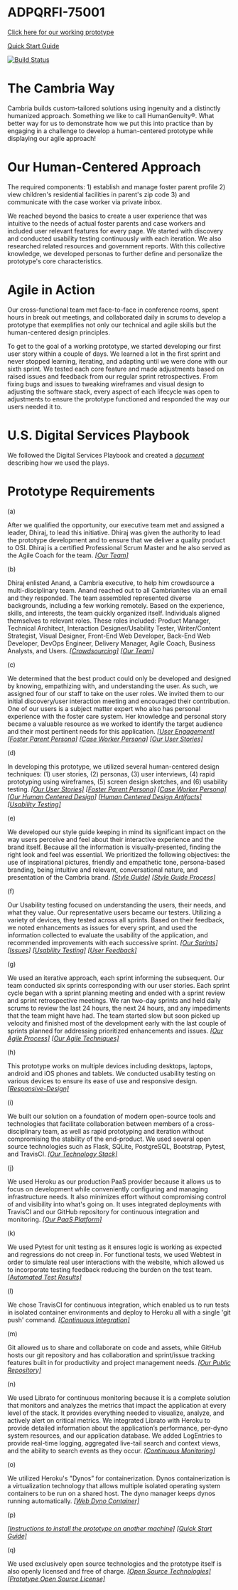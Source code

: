 # ADPQRFI-75001
[Click here for our working prototype](https://adpqrfi-75001.herokuapp.com)

[Quick Start Guide](https://github.com/CambriaSolutions/ADPQRFI-75001/blob/master/artifacts/Quick%20Start%20Guide.pdf)

[![Build Status](https://travis-ci.com/CambriaSolutions/ADPQRFI-75001.svg?token=i1JMA1supXo23nJUmgBo&branch=master)](https://travis-ci.com/CambriaSolutions/ADPQRFI-75001)

# The Cambria Way
Cambria builds custom-tailored solutions using ingenuity and a distinctly humanized approach. Something we like to call HumanGenuity®. What better way for us to demonstrate how we put this into practice than by engaging in a challenge to develop a human-centered prototype while displaying our agile approach! 

# Our Human-Centered Approach 

The required components: 1) establish and manage foster parent profile 2) view children's residential facilities in parent's zip code 3) and communicate with the case worker via private inbox. 

We reached beyond the basics to create a user experience that was intuitive to the needs of actual foster parents and case workers and included user relevant features for every page. We started with discovery and conducted usability testing continuously with each iteration. We also researched related resources and government reports. With this collective knowledge, we developed personas to further define and personalize the prototype's core characteristics. 

# Agile in Action 

Our cross-functional team met face-to-face in conference rooms, spent hours in break out meetings, and collaborated daily in scrums to develop a prototype that exemplifies not only our technical and agile skills but the human-centered design principles. 

To get to the goal of a working prototype, we started developing our first user story within a couple of days. We learned a lot in the first sprint and never stopped learning, iterating, and adapting until we were done with our sixth sprint. We tested each core feature and made adjustments based on raised issues and feedback from our regular sprint retrospectives. From fixing bugs and issues to tweaking wireframes and visual design to adjusting the software stack, every aspect of each lifecycle was open to adjustments to ensure the prototype functioned and responded the way our users needed it to.   

# U.S. Digital Services Playbook
We followed the Digital Services Playbook and created a *[document](https://github.com/CambriaSolutions/ADPQRFI-75001/blob/master/artifacts/US%20Digital%20Serices%20Playbook%20Checklist.md)* describing how we used the plays.

# Prototype Requirements

(a)

After we qualified the opportunity, our executive team met and assigned a leader, Dhiraj, to lead this initiative. Dhiraj was given the authority to lead the prototype development and to ensure that we deliver a quality product to OSI. Dhiraj is a certified Professional Scrum Master and he also served as the Agile Coach for the team. *[[Our Team]](https://github.com/CambriaSolutions/ADPQRFI-75001/blob/master/artifacts/The%20Team.pdf)*

(b)

Dhiraj enlisted Anand, a Cambria executive, to help him crowdsource a multi-disciplinary team. Anand reached out to all Cambrianites via an email and they responded. The team assembled represented diverse backgrounds, including a few working remotely. Based on the experience, skills, and interests, the team quickly organized itself. Individuals aligned themselves to relevant roles. These roles included: Product Manager, Technical Architect, Interaction Designer/Usability Tester, Writer/Content Strategist, Visual Designer, Front-End Web Developer, Back-End Web Developer, DevOps Engineer, Delivery Manager, Agile Coach, Business Analysts, and Users. *[[Crowdsourcing]](https://github.com/CambriaSolutions/ADPQRFI-75001/blob/master/artifacts/Crowdsourcing.pdf)* *[[Our Team]](https://github.com/CambriaSolutions/ADPQRFI-75001/blob/master/artifacts/The%20Team.pdf)*

(c)

We determined that the best product could only be developed and designed by knowing, empathizing with, and understanding the user. As such, we assigned four of our staff to take on the user roles. We invited them to our initial discovery/user interaction meeting and encouraged their contribution. One of our users is a subject matter expert who also has personal experience with the foster care system. Her knowledge and personal story became a valuable resource as we worked to identify the target audience and their most pertinent needs for this application. *[[User Engagement]](https://github.com/CambriaSolutions/ADPQRFI-75001/blob/master/artifacts/User%20Engagement.pdf)* *[[Foster Parent Persona]](https://github.com/CambriaSolutions/ADPQRFI-75001/blob/master/artifacts/Persona%201-%20Monica.pdf)* *[[Case Worker Persona]](https://github.com/CambriaSolutions/ADPQRFI-75001/blob/master/artifacts/Persona%202-%20Charles.pdf)* *[[Our User Stories]](https://github.com/CambriaSolutions/ADPQRFI-75001/blob/master/artifacts/User%20Stories.md)*

(d)

In developing this prototype, we utilized several human-centered design techniques: (1) user stories, (2) personas, (3) user interviews, (4) rapid prototyping using wireframes, (5) screen design sketches, and (6) usability testing. *[[Our User Stories]](https://github.com/CambriaSolutions/ADPQRFI-75001/blob/master/artifacts/User%20Stories.md)* *[[Foster Parent Persona]](https://github.com/CambriaSolutions/ADPQRFI-75001/blob/master/artifacts/Persona%201-%20Monica.pdf)* *[[Case Worker Persona]](https://github.com/CambriaSolutions/ADPQRFI-75001/blob/master/artifacts/Persona%202-%20Charles.pdf)* *[[Our Human Centered Design]](https://github.com/CambriaSolutions/ADPQRFI-75001/blob/master/artifacts/Human%20Centered%20Design.pdf)* *[[Human Centered Design Artifacts]](https://github.com/CambriaSolutions/ADPQRFI-75001/blob/master/artifacts/Human-Centered-Design-Artifacts)* *[[Usability Testing]](https://github.com/CambriaSolutions/ADPQRFI-75001/blob/master/artifacts/Usability%20Testing.pdf)*

(e)

We developed our style guide keeping in mind its significant impact on the way users perceive and feel about their interactive experience and the brand itself. Because all the information is visually-presented, finding the right look and feel was essential. We prioritized the following objectives: the use of inspirational pictures, friendly and empathetic tone, persona-based branding, being intuitive and relevant, conversational nature, and presentation of the Cambria brand. *[[Style Guide]](https://github.com/CambriaSolutions/ADPQRFI-75001/blob/master/artifacts/Style%20Guide.pdf)* *[[Style Guide Process]](https://github.com/CambriaSolutions/ADPQRFI-75001/blob/master/artifacts/Human-Centered-Design-Artifacts/Style-Guide-Process/Style%20Guide%20%Process.pdf)*

(f)

Our Usability testing focused on understanding the users, their needs, and what they value. Our representative users became our testers. Utilizing a variety of devices, they tested across all sprints. Based on their feedback, we noted enhancements as issues for every sprint, and used the information collected to evaluate the usability of the application, and recommended improvements with each successive sprint. *[[Our Sprints]](https://github.com/CambriaSolutions/ADPQRFI-75001/milestones?state=closed)* *[[Issues]](https://github.com/CambriaSolutions/ADPQRFI-75001/issues?q=is%3Aissue+is%3Aclosed)* *[[Usability Testing]](https://github.com/CambriaSolutions/ADPQRFI-75001/blob/master/artifacts/Usability%20Testing.pdf)* *[[User Feedback]](https://github.com/CambriaSolutions/ADPQRFI-75001/blob/master/artifacts/User%20Feedback.pdf)*

(g)

We used an iterative approach, each sprint informing the subsequent. Our team conducted six sprints corresponding with our user stories. Each sprint cycle began with a sprint planning meeting and ended with a sprint review and sprint retrospective meetings. We ran two-day sprints and held daily scrums to review the last 24 hours, the next 24 hours, and any impediments that the team might have had. The team started slow but soon picked up velocity and finished most of the development early with the last couple of sprints planned for addressing prioritized enhancements and issues. *[[Our Agile Process]](https://github.com/CambriaSolutions/ADPQRFI-75001/blob/master/artifacts/Agile%20Process.pdf)* *[[Our Agile Techniques]](https://github.com/CambriaSolutions/ADPQRFI-75001/blob/master/artifacts/Agile%Techniques.pdf)*

(h)

This prototype works on multiple devices including desktops, laptops, android and iOS phones and tablets. We conducted usability testing on various devices to ensure its ease of use and responsive design. *[[Responsive-Design]](https://github.com/CambriaSolutions/ADPQRFI-75001/blob/master/artifacts/Responsive-Design/)*

(i)

We built our solution on a foundation of modern open-source tools and technologies that facilitate collaboration between members of a cross-disciplinary team, as well as rapid prototyping and iteration without compromising the stability of the end-product. We used several open source technologies such as Flask, SQLite, PostgreSQL, Bootstrap, Pytest, and TravisCI. *[[Our Technology Stack]](https://github.com/CambriaSolutions/ADPQRFI-75001/blob/master/artifacts/Technology%20Stack.md)*

(j)

We used Heroku as our production PaaS provider because it allows us to focus on development while conveniently configuring and managing infrastructure needs. It also minimizes effort without compromising control of and visibility into what's going on. It uses integrated deployments with TravisCI and our GitHub repository for continuous integration and monitoring. *[[Our PaaS Platform]](https://github.com/CambriaSolutions/ADPQRFI-75001/blob/master/artifacts/PaaS%20Platform.pdf)*

(k)

We used Pytest for unit testing as it ensures logic is working as expected and regressions do not creep in. For functional tests, we used Webtest in order to simulate real user interactions with the website, which allowed us to incorporate testing feedback reducing the burden on the test team. *[[Automated Test Results]](https://github.com/CambriaSolutions/ADPQRFI-75001/blob/master/artifacts/Automated%20Test%20Results.png)*

(l)

We chose TravisCI for continuous integration, which enabled us to run tests in isolated container environments and deploy to Heroku all with a single 'git push' command. *[[Continuous Integration]](https://github.com/CambriaSolutions/ADPQRFI-75001/blob/master/artifacts/Continuous%20Integration.png)*

(m)

Git allowed us to share and collaborate on code and assets, while GitHub hosts our git repository and has collaboration and sprint/issue tracking features built in for productivity and project management needs. *[[Our Public Repository]](https://github.com/CambriaSolutions/ADPQRFI-75001)*

(n)

We used Librato for continuous monitoring because it is a complete solution that monitors and analyzes the metrics that impact the application at every level of the stack. It provides everything needed to visualize, analyze, and actively alert on critical metrics. We integrated Librato with Heroku to provide detailed information about the application’s performance, per-dyno system resources, and our application database. We added LogEntries to provide real-time logging, aggregated live-tail search and context views, and the ability to search events as they occur. *[[Continuous Monitoring]](https://github.com/CambriaSolutions/ADPQRFI-75001/blob/master/artifacts/Continuous%20Monitoring.pdf)* 

(o) 

We utilized Heroku's "Dynos” for containerization.  Dynos containerization is a virtualization technology that allows multiple isolated operating system containers to be run on a shared host. The dyno manager keeps dynos running automatically. *[[Web Dyno Container]](https://github.com/CambriaSolutions/ADPQRFI-75001/blob/master/artifacts/Web%20Dyno%20Container.pdf)*  

(p)

*[[Instructions to install the prototype on another machine]](https://github.com/CambriaSolutions/ADPQRFI-75001/blob/master/SETUP.md)*
*[[Quick Start Guide]](/artifacts/Quick%20Start%Guide.pdf)*

(q)

We used exclusively open source technologies and the prototype itself is also openly licensed and free of charge. *[[Open Source Technologies]](/artifacts/Technology%20Stack.md)* *[[Prototype Open Source License]](https://github.com/CambriaSolutions/ADPQRFI-75001/blob/master/LICENSE)*


